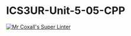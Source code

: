 # ICS3UR-Unit-5-05-CPP

[![Mr Coxall's Super Linter](https://github.com/KaitlynIp64/ICS3UR-Unit-5-05-CPP/workflows/Mr%20Coxall's%20Super%20Linter/badge.svg)](https://github.com/KaitlynIp64/ICS3UR-Unit-5-05-CPP/actions/)
